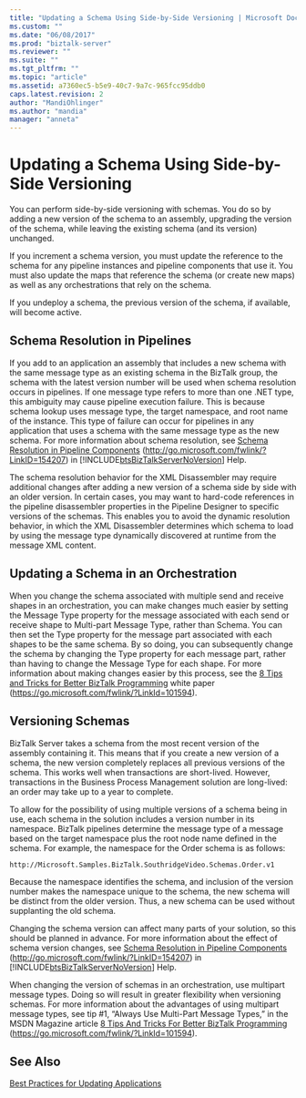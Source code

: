 ```yaml
---
title: "Updating a Schema Using Side-by-Side Versioning | Microsoft Docs"
ms.custom: ""
ms.date: "06/08/2017"
ms.prod: "biztalk-server"
ms.reviewer: ""
ms.suite: ""
ms.tgt_pltfrm: ""
ms.topic: "article"
ms.assetid: a7360ec5-b5e9-40c7-9a7c-965fcc95ddb0
caps.latest.revision: 2
author: "MandiOhlinger"
ms.author: "mandia"
manager: "anneta"
---
```

# Updating a Schema Using Side-by-Side Versioning
You can perform side-by-side versioning with schemas. You do so by adding a new version of the schema to an assembly, upgrading the version of the schema, while leaving the existing schema (and its version) unchanged.

 If you increment a schema version, you must update the reference to the schema for any pipeline instances and pipeline components that use it. You must also update the maps that reference the schema (or create new maps) as well as any orchestrations that rely on the schema.

 If you undeploy a schema, the previous version of the schema, if available, will become active.

## Schema Resolution in Pipelines
 If you add to an application an assembly that includes a new schema with the same message type as an existing schema in the BizTalk group, the schema with the latest version number will be used when schema resolution occurs in pipelines. If one message type refers to more than one .NET type, this ambiguity may cause pipeline execution failure. This is because schema lookup uses message type, the target namespace, and root name of the instance. This type of failure can occur for pipelines in any application that uses a schema with the same message type as the new schema. For more information about schema resolution, see [Schema Resolution in Pipeline Components](https://go.microsoft.com/fwlink/?LinkID=154207) (<http://go.microsoft.com/fwlink/?LinkID=154207>) in [!INCLUDE[btsBizTalkServerNoVersion](../includes/btsbiztalkservernoversion-md.md)] Help.

 The schema resolution behavior for the XML Disassembler may require additional changes after adding a new version of a schema side by side with an older version. In certain cases, you may want to hard-code references in the pipeline disassembler properties in the Pipeline Designer to specific versions of the schemas. This enables you to avoid the dynamic resolution behavior, in which the XML Disassembler determines which schema to load by using the message type dynamically discovered at runtime from the message XML content.

## Updating a Schema in an Orchestration
 When you change the schema associated with multiple send and receive shapes in an orchestration, you can make changes much easier by setting the Message Type property for the message associated with each send or receive shape to Multi-part Message Type, rather than Schema. You can then set the Type property for the message part associated with each shapes to be the same schema. By so doing, you can subsequently change the schema by changing the Type property for each message part, rather than having to change the Message Type for each shape. For more information about making changes easier by this process, see the [8 Tips and Tricks for Better BizTalk Programming](https://go.microsoft.com/fwlink/?LinkId=101594) white paper (https://go.microsoft.com/fwlink/?LinkId=101594).

## Versioning Schemas
 BizTalk Server takes a schema from the most recent version of the assembly containing it. This means that if you create a new version of a schema, the new version completely replaces all previous versions of the schema. This works well when transactions are short-lived. However, transactions in the Business Process Management solution are long-lived: an order may take up to a year to complete.

 To allow for the possibility of using multiple versions of a schema being in use, each schema in the solution includes a version number in its namespace. BizTalk pipelines determine the message type of a message based on the target namespace plus the root node name defined in the schema. For example, the namespace for the Order schema is as follows:

```
http://Microsoft.Samples.BizTalk.SouthridgeVideo.Schemas.Order.v1
```

 Because the namespace identifies the schema, and inclusion of the version number makes the namespace unique to the schema, the new schema will be distinct from the older version. Thus, a new schema can be used without supplanting the old schema.

 Changing the schema version can affect many parts of your solution, so this should be planned in advance. For more information about the effect of schema version changes, see [Schema Resolution in Pipeline Components](https://go.microsoft.com/fwlink/?LinkID=154207) (<http://go.microsoft.com/fwlink/?LinkID=154207>) in [!INCLUDE[btsBizTalkServerNoVersion](../includes/btsbiztalkservernoversion-md.md)] Help.

 When changing the version of schemas in an orchestration, use multipart message types. Doing so will result in greater flexibility when versioning schemas. For more information about the advantages of using multipart message types, see tip #1, “Always Use Multi-Part Message Types,” in the MSDN Magazine article [8 Tips And Tricks For Better BizTalk Programming](https://go.microsoft.com/fwlink/?LinkId=101594) (https://go.microsoft.com/fwlink/?LinkId=101594).

## See Also
 [Best Practices for Updating Applications](../technical-guides/best-practices-for-updating-applications.md)